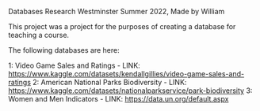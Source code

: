 Databases Research Westminster Summer 2022, Made by William
 
This project was a project for the purposes of creating a database for teaching a course.

The following databases are here:

1: Video Game Sales and Ratings - LINK: https://www.kaggle.com/datasets/kendallgillies/video-game-sales-and-ratings
2: American National Parks Biodiversity - LINK: https://www.kaggle.com/datasets/nationalparkservice/park-biodiversity
3: Women and Men Indicators - LINK: https://data.un.org/default.aspx